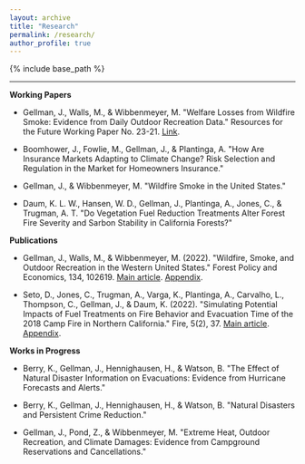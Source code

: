 ```yaml
---
layout: archive
title: "Research"
permalink: /research/
author_profile: true
---
```


{% include base_path %}

------

**Working Papers**
* Gellman, J., Walls, M., & Wibbenmeyer, M. "Welfare Losses from Wildfire Smoke: Evidence from Daily Outdoor Recreation Data." Resources for the Future Working Paper No. 23-21. [Link](https://jacobgellman.github.io/files/gellman_et_al_2023-welfare_losses_wildfire_smoke_recreation.pdf).

* Boomhower, J., Fowlie, M., Gellman, J., & Plantinga, A. "How Are Insurance Markets Adapting to Climate Change? Risk Selection and Regulation in the Market for Homeowners Insurance."

* Gellman, J., & Wibbenmeyer, M. "Wildfire Smoke in the United States."

* Daum, K. L. W., Hansen, W. D., Gellman, J., Plantinga, A., Jones, C., & Trugman, A. T. "Do Vegetation Fuel Reduction Treatments Alter Forest Fire Severity and Sarbon Stability in California Forests?"

**Publications**
* Gellman, J., Walls, M., & Wibbenmeyer, M. (2022). "Wildfire, Smoke, and Outdoor Recreation in the Western United States." Forest Policy and Economics, 134, 102619. [Main article](https://jacobgellman.github.io/files/gellman_et_al_2022-wildfire_smoke_recreation.pdf). [Appendix](https://jacobgellman.github.io/files/gellman_et_al_2022-wildfire_smoke_recreation_appendix.pdf). 

* Seto, D., Jones, C., Trugman, A., Varga, K., Plantinga, A., Carvalho, L., Thompson, C., Gellman, J., & Daum, K. (2022). "Simulating Potential Impacts of Fuel Treatments on Fire Behavior and Evacuation Time of the 2018 Camp Fire in Northern California." Fire, 5(2), 37. [Main article](https://jacobgellman.github.io/files/seto_et_al_2022-fuel_treatments_camp_fire.pdf). [Appendix](https://jacobgellman.github.io/files/seto_et_al_2022-fuel_treatments_camp_fire_appendix.pdf).

**Works in Progress**
* Berry, K., Gellman, J., Hennighausen, H., & Watson, B. "The Effect of Natural Disaster Information on Evacuations: Evidence from Hurricane Forecasts and Alerts."

* Berry, K., Gellman, J., Hennighausen, H., & Watson, B. "Natural Disasters and Persistent Crime Reduction."

* Gellman, J., Pond, Z., & Wibbenmeyer, M. "Extreme Heat, Outdoor Recreation, and Climate Damages: Evidence from Campground Reservations and Cancellations."
